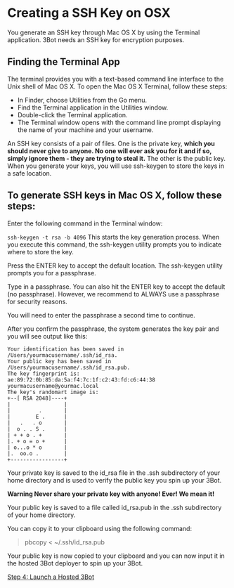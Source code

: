 # Creating a SSH Key on OSX
You generate an SSH key through Mac OS X by using the Terminal application. 3Bot needs an SSH key for encryption purposes.

## Finding the Terminal App

The terminal provides you with a text-based command line interface to the Unix shell of Mac OS X.
To open the Mac OS X Terminal, follow these steps:

- In Finder, choose Utilities from the Go menu. 
- Find the Terminal application in the Utilities window. 
- Double-click the Terminal application. 
- The Terminal window opens with the command line prompt displaying the name of your machine and your username.

An SSH key consists of a pair of files. One is the private key, **which you should never give to anyone. No one will ever ask you for it and if so, simply ignore them - they are trying to steal it.** 
The other is the public key. When you generate your keys, you will use ssh-keygen to store the keys in a safe location.

## To generate SSH keys in Mac OS X, follow these steps:

Enter the following command in the Terminal window:

`ssh-keygen -t rsa -b 4096`
This starts the key generation process. When you execute this command, the ssh-keygen utility prompts you to indicate where to store the key.

Press the ENTER key to accept the default location. The ssh-keygen utility prompts you for a passphrase.

Type in a passphrase. You can also hit the ENTER key to accept the default (no passphrase). However, we recommend to ALWAYS use a passphrase for security reasons.

You will need to enter the passphrase a second time to continue.

After you confirm the passphrase, the system generates the key pair and you will see output like this:

```
Your identification has been saved in /Users/yourmacusername/.ssh/id_rsa.
Your public key has been saved in /Users/yourmacusername/.ssh/id_rsa.pub.
The key fingerprint is:
ae:89:72:0b:85:da:5a:f4:7c:1f:c2:43:fd:c6:44:38 yourmacusername@yourmac.local
The key's randomart image is:
+--[ RSA 2048]----+
|                 |
|         .       |
|        E .      |
|   .   . o       |
|  o . . S .      |
| + + o . +       |
|. + o = o +      |
| o...o * o       |
|.  oo.o .        |
+-----------------+
```
Your private key is saved to the id_rsa file in the .ssh subdirectory of your home directory and is used to verify the public key you spin up your 3Bot.

**Warning Never share your private key with anyone! Ever! We mean it!**

Your public key is saved to a file called id_rsa.pub in the .ssh subdirectory of your home directory. 

You can copy it to your clipboard using the following command:

> pbcopy < ~/.ssh/id_rsa.pub

Your public key is now copied to your clipboard and you can now input it in the hosted 3Bot deployer to spin up your 3Bot.

[Step 4: Launch a Hosted 3Bot](getting_a_hosted_3bot.md)